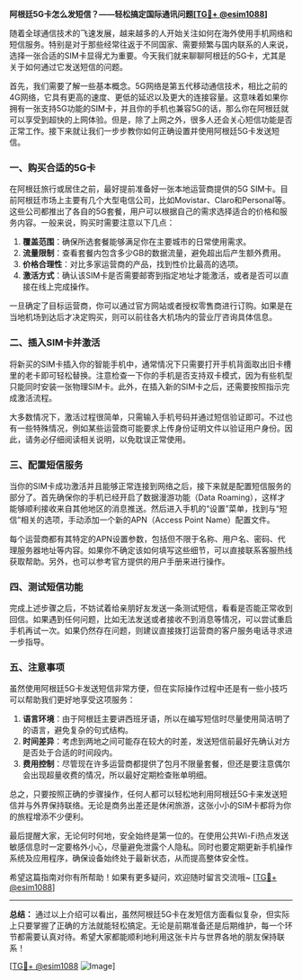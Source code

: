 **阿根廷5G卡怎么发短信？——轻松搞定国际通讯问题[[TG💪+ @esim1088](https://t.me/s/esim1088)]**

随着全球通信技术的飞速发展，越来越多的人开始关注如何在海外使用手机网络和短信服务。特别是对于那些经常往返于不同国家、需要频繁与国内联系的人来说，选择一张合适的SIM卡显得尤为重要。今天我们就来聊聊阿根廷的5G卡，尤其是关于如何通过它发送短信的问题。

首先，我们需要了解一些基本概念。5G网络是第五代移动通信技术，相比之前的4G网络，它具有更高的速度、更低的延迟以及更大的连接容量。这意味着如果你拥有一张支持5G功能的SIM卡，并且你的手机也兼容5G的话，那么你在阿根廷就可以享受到超快的上网体验。但是，除了上网之外，很多人还会关心短信功能是否正常工作。接下来就让我们一步步教你如何正确设置并使用阿根廷5G卡发送短信。

### 一、购买合适的5G卡

在阿根廷旅行或居住之前，最好提前准备好一张本地运营商提供的5G SIM卡。目前阿根廷市场上主要有几个大型电信公司，比如Movistar、Claro和Personal等。这些公司都推出了各自的5G套餐，用户可以根据自己的需求选择适合的价格和服务内容。一般来说，购买时需要注意以下几点：

1. **覆盖范围**：确保所选套餐能够满足你在主要城市的日常使用需求。
2. **流量限制**：查看套餐内包含多少GB的数据流量，避免超出后产生额外费用。
3. **价格合理性**：对比多家运营商的产品，找到性价比最高的选项。
4. **激活方式**：确认该SIM卡是否需要邮寄到指定地址才能激活，或者是否可以直接在线上完成操作。

一旦确定了目标运营商，你可以通过官方网站或者授权零售商进行订购。如果是在当地机场到达后才决定购买，则可以前往各大机场内的营业厅咨询具体信息。

### 二、插入SIM卡并激活

将新买的SIM卡插入你的智能手机中，通常情况下只需要打开手机背面取出旧卡槽里的老卡即可轻松替换。注意检查一下你的手机是否支持双卡模式，因为有些机型只能同时安装一张物理SIM卡。此外，在插入新的SIM卡之后，还需要按照指示完成激活流程。

大多数情况下，激活过程很简单，只需输入手机号码并通过短信验证即可。不过也有一些特殊情况，例如某些运营商可能要求上传身份证明文件以验证用户身份。因此，请务必仔细阅读相关说明，以免耽误正常使用。

### 三、配置短信服务

当你的SIM卡成功激活并且能够正常连接到网络之后，接下来就是配置短信服务的部分了。首先确保你的手机已经开启了数据漫游功能（Data Roaming），这样才能够顺利接收来自其他地区的消息推送。然后进入手机的“设置”菜单，找到与“短信”相关的选项，手动添加一个新的APN（Access Point Name）配置文件。

每个运营商都有其特定的APN设置参数，包括但不限于名称、用户名、密码、代理服务器地址等内容。如果你不确定该如何填写这些细节，可以直接联系客服热线获取帮助。另外，也可以参考官方提供的用户手册来进行操作。

### 四、测试短信功能

完成上述步骤之后，不妨试着给亲朋好友发送一条测试短信，看看是否能正常收到回信。如果遇到任何问题，比如无法发送或者接收不到消息等情况，可以尝试重启手机再试一次。如果仍然存在问题，则建议直接拨打运营商的客户服务电话寻求进一步指导。

### 五、注意事项

虽然使用阿根廷5G卡发送短信非常方便，但在实际操作过程中还是有一些小技巧可以帮助我们更好地享受这项服务：

1. **语言环境**：由于阿根廷主要讲西班牙语，所以在编写短信时尽量使用简洁明了的语言，避免复杂的句式结构。
2. **时间差异**：考虑到两地之间可能存在较大的时差，发送短信前最好先确认对方是否处于合适的时间段内。
3. **费用控制**：尽管现在许多运营商都提供了包月不限量套餐，但还是要注意偶尔会出现超量收费的情况，所以最好定期检查账单明细。

总之，只要按照正确的步骤操作，任何人都可以轻松地利用阿根廷5G卡来发送短信并与外界保持联络。无论是商务出差还是休闲旅游，这张小小的SIM卡都将为你的旅程增添不少便利。

最后提醒大家，无论何时何地，安全始终是第一位的。在使用公共Wi-Fi热点发送敏感信息时一定要格外小心，尽量避免泄露个人隐私。同时也要定期更新手机操作系统及应用程序，确保设备始终处于最新状态，从而提高整体安全性。

希望这篇指南对你有所帮助！如果有更多疑问，欢迎随时留言交流哦~ [[TG💪+ @esim1088](https://t.me/s/esim1088)] 

---

**总结：**
通过以上介绍可以看出，虽然阿根廷5G卡在发短信方面看似复杂，但实际上只要掌握了正确的方法就能轻松搞定。无论是前期准备还是后期维护，每一个环节都需要认真对待。希望大家都能顺利地利用这张卡片与世界各地的朋友保持联系！

[[TG💪+ @esim1088](https://t.me/s/esim1088) ![Image](https://i.postimg.cc/4NQfJmqS/Snipaste-2025-05-13-00-14-12.png)]